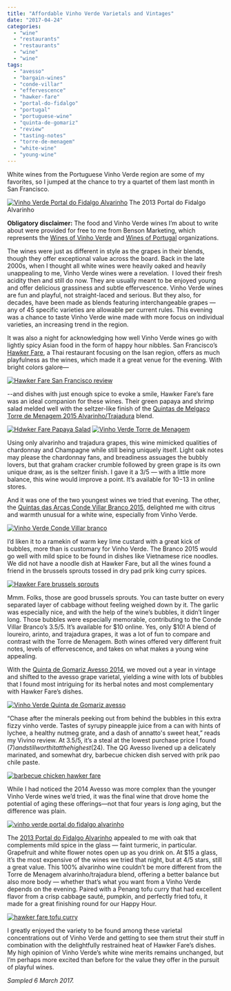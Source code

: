 ```yaml
---
title: "Affordable Vinho Verde Varietals and Vintages"
date: "2017-04-24"
categories:
  - "wine"
  - "restaurants"
  - "restaurants"
  - "wine"
  - "wine"
tags:
  - "avesso"
  - "bargain-wines"
  - "conde-villar"
  - "effervescence"
  - "hawker-fare"
  - "portal-do-fidalgo"
  - "portugal"
  - "portuguese-wine"
  - "quinta-de-gomariz"
  - "review"
  - "tasting-notes"
  - "torre-de-menagem"
  - "white-wine"
  - "young-wine"
---
```


White wines from the Portuguese Vinho Verde region are some of my favorites, so I jumped at the chance to try a quartet of them last month in San Francisco.




<div class="caption">

[![Vinho Verde Portal do Fidalgo Alvarinho](http://s3.amazonaws.com/thegourmez-wpmedia/2017/04/Hawker-Fare-Wine-10-398x500.jpg)](http://s3.amazonaws.com/thegourmez-wpmedia/2017/04/Hawker-Fare-Wine-10.jpg) The 2013 Portal do Fidalgo Alvarinho</div>


**Obligatory disclaimer:** The food and Vinho Verde wines I’m about to write about were provided for free to me from Benson Marketing, which represents the [Wines of Vinho Verde](http://winesofvinhoverde.com/) and [Wines of Portugal](http://winesofportugal.info/) organizations.

The wines were just as different in style as the grapes in their blends, though they offer exceptional value across the board. Back in the late 2000s, when I thought all white wines were heavily oaked and heavily unappealing to me, Vinho Verde wines were a revelation.  I loved their fresh acidity then and still do now. They are usually meant to be enjoyed young and offer delicious grassiness and subtle effervescence. Vinho Verde wines are fun and playful, not straight-laced and serious. But they also, for decades, have been made as blends featuring interchangeable grapes — any of 45 specific varieties are allowable per current rules. This evening was a chance to taste Vinho Verde wine made with more focus on individual varieties, an increasing trend in the region.

It was also a night for acknowledging how well Vinho Verde wines go with lightly spicy Asian food in the form of happy hour nibbles. San Francisco’s [Hawker Fare](http://www.hawkerfare.com/), a Thai restaurant focusing on the Isan region, offers as much playfulness as the wines, which made it a great venue for the evening. With bright colors galore—

[![Hawker Fare San Francisco review](http://s3.amazonaws.com/thegourmez-wpmedia/2017/04/Hawker-Fare-Wine-09-500x334.jpg)](http://s3.amazonaws.com/thegourmez-wpmedia/2017/04/Hawker-Fare-Wine-09.jpg)

\--and dishes with just enough spice to evoke a smile, Hawker Fare’s fare was an ideal companion for these wines. Their green papaya and shrimp salad melded well with the seltzer-like finish of the [Quintas de Melgaço Torre de Menagem 2015 Alvarinho/Trajadura](http://www.quintasdemelgaco.pt/EN/produtos/torre-de-menagem-alvarinho-trajadura/) blend.

[![Hdwker Fare Papaya Salad](http://s3.amazonaws.com/thegourmez-wpmedia/2017/04/Hawker-Fare-Wine-04-500x334.jpg)](http://s3.amazonaws.com/thegourmez-wpmedia/2017/04/Hawker-Fare-Wine-04.jpg) [![Vinho Verde Torre de Menagem](http://s3.amazonaws.com/thegourmez-wpmedia/2017/04/Hawker-Fare-Wine-03-334x500.jpg)](http://s3.amazonaws.com/thegourmez-wpmedia/2017/04/Hawker-Fare-Wine-03.jpg)

Using only alvarinho and trajadura grapes, this wine mimicked qualities of chardonnay and Champagne while still being uniquely itself. Light oak notes may please the chardonnay fans, and breadiness assuages the bubbly lovers, but that graham cracker crumble followed by green grape is its own unique draw, as is the seltzer finish. I gave it a 3/5 — with a little more balance, this wine would improve a point. It’s available for $10-$13 in online stores.

And it was one of the two youngest wines we tried that evening. The other, the [Quintas das Arcas Conde Villar Branco 2015,](http://www.condevillar.com/imgs/vinhos/cv_branco_2016_en.pdf) delighted me with citrus and warmth unusual for a white wine, especially from Vinho Verde.

[![Vinho Verde Conde Villar branco](http://s3.amazonaws.com/thegourmez-wpmedia/2017/04/Hawker-Fare-Wine-01-334x500.jpg)](http://s3.amazonaws.com/thegourmez-wpmedia/2017/04/Hawker-Fare-Wine-01.jpg)

I’d liken it to a ramekin of warm key lime custard with a great kick of bubbles, more than is customary for Vinho Verde. The Branco 2015 would go well with mild spice to be found in dishes like Vietnamese rice noodles. We did not have a noodle dish at Hawker Fare, but all the wines found a friend in the brussels sprouts tossed in dry pad prik king curry spices.

[![Hawker Fare brussels sprouts](http://s3.amazonaws.com/thegourmez-wpmedia/2017/04/Hawker-Fare-Wine-06-500x473.jpg)](http://s3.amazonaws.com/thegourmez-wpmedia/2017/04/Hawker-Fare-Wine-06.jpg)

Mmm. Folks, those are good brussels sprouts. You can taste butter on every separated layer of cabbage without feeling weighed down by it. The garlic was especially nice, and with the help of the wine’s bubbles, it didn’t linger long. Those bubbles were especially memorable, contributing to the Conde Villar Branco’s 3.5/5. It’s available for $10 online. Yes, only $10! A blend of loureiro, arinto, and trajadura grapes, it was a lot of fun to compare and contrast with the Torre de Menagem. Both wines offered very different fruit notes, levels of effervescence, and takes on what makes a young wine appealing.

With the [Quinta de Gomariz Avesso 2014](http://quintadegomariz.com/en/vinho/vinho-verde-qg-avesso/), we moved out a year in vintage and shifted to the avesso grape varietal, yielding a wine with lots of bubbles that I found most intriguing for its herbal notes and most complementary with Hawker Fare’s dishes.

[![Vinho Verde Quinta de Gomariz avesso](http://s3.amazonaws.com/thegourmez-wpmedia/2017/04/Hawker-Fare-Wine-02-334x500.jpg)](http://s3.amazonaws.com/thegourmez-wpmedia/2017/04/Hawker-Fare-Wine-02.jpg)

“Chase after the minerals peeking out from behind the bubbles in this extra fizzy vinho verde. Tastes of syrupy pineapple juice from a can with hints of lychee, a healthy nutmeg grate, and a dash of annatto's sweet heat,” reads my Vivino review. At 3.5/5, it’s a steal at the lowest purchase price I found ($7) and still worth it at the highest ($24). The QG Avesso livened up a delicately marinated, and somewhat dry, barbecue chicken dish served with prik pao chile paste.

[![barbecue chicken hawker fare](http://s3.amazonaws.com/thegourmez-wpmedia/2017/04/Hawker-Fare-Wine-11-500x367.jpg)](http://s3.amazonaws.com/thegourmez-wpmedia/2017/04/Hawker-Fare-Wine-11.jpg)

While I had noticed the 2014 Avesso was more complex than the younger Vinho Verde wines we’d tried, it was the final wine that drove home the potential of aging these offerings—not that four years is _long_ aging, but the difference was plain.

[![vinho verde portal do fidalgo alvarinho](http://s3.amazonaws.com/thegourmez-wpmedia/2017/04/Hawker-Fare-Wine-05-334x500.jpg)](http://s3.amazonaws.com/thegourmez-wpmedia/2017/04/Hawker-Fare-Wine-05.jpg)

The [2013 Portal do Fidalgo Alvarinho](http://www.provam.com/pagina.php?codPagina=9&codVinho=1&codIdioma=2) appealed to me with oak that complements mild spice in the glass — faint turmeric, in particular. Grapefruit and white flower notes open up as you drink on. At $15 a glass, it’s the most expensive of the wines we tried that night, but at 4/5 stars, still a great value. This 100% alvarinho wine couldn’t be more different from the Torre de Menagem alvarinho/trajadura blend, offering a better balance but also more body — whether that’s what you want from a Vinho Verde depends on the evening. Paired with a Penang tofu curry that had excellent flavor from a crisp cabbage sauté, pumpkin, and perfectly fried tofu, it made for a great finishing round for our Happy Hour.

[![hawker fare tofu curry](http://s3.amazonaws.com/thegourmez-wpmedia/2017/04/Hawker-Fare-Wine-12-500x361.jpg)](http://s3.amazonaws.com/thegourmez-wpmedia/2017/04/Hawker-Fare-Wine-12.jpg)

I greatly enjoyed the variety to be found among these varietal concentrations out of Vinho Verde and getting to see them strut their stuff in combination with the delightfully restrained heat of Hawker Fare’s dishes. My high opinion of Vinho Verde’s white wine merits remains unchanged, but I’m perhaps more excited than before for the value they offer in the pursuit of playful wines.

_Sampled 6 March 2017._
